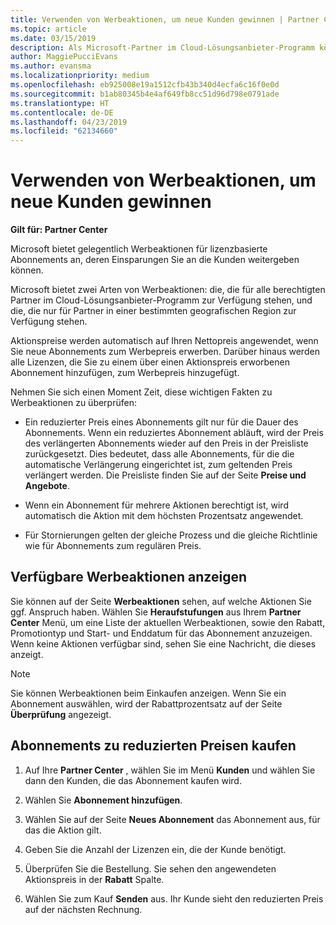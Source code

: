 ```yaml
---
title: Verwenden von Werbeaktionen, um neue Kunden gewinnen | Partner Center
ms.topic: article
ms.date: 03/15/2019
description: Als Microsoft-Partner im Cloud-Lösungsanbieter-Programm können Sie Abonnements zu Aktionspreisen erwerben und die Einsparungen an die Kunden weitergeben.
author: MaggiePucciEvans
ms.author: evansma
ms.localizationpriority: medium
ms.openlocfilehash: eb925008e19a1512cfb43b340d4ecfa6c16f0e0d
ms.sourcegitcommit: b1ab80345b4e4af649fb8cc51d96d798e0791ade
ms.translationtype: HT
ms.contentlocale: de-DE
ms.lasthandoff: 04/23/2019
ms.locfileid: "62134660"
---
```

# <a name="use-promotions-to-attract-new-customers"></a>Verwenden von Werbeaktionen, um neue Kunden gewinnen  

**Gilt für: Partner Center**

<!--[FWLink: https://go.microsoft.com/fwlink/?linkid=852469]-->

Microsoft bietet gelegentlich Werbeaktionen für lizenzbasierte Abonnements an, deren Einsparungen Sie an die Kunden weitergeben können. 

Microsoft bietet zwei Arten von Werbeaktionen: die, die für alle berechtigten Partner im Cloud-Lösungsanbieter-Programm zur Verfügung stehen, und die, die nur für Partner in einer bestimmten geografischen Region zur Verfügung stehen.

Aktionspreise werden automatisch auf Ihren Nettopreis angewendet, wenn Sie neue Abonnements zum Werbepreis erwerben. Darüber hinaus werden alle Lizenzen, die Sie zu einem über einen Aktionspreis erworbenen Abonnement hinzufügen, zum Werbepreis hinzugefügt. 

Nehmen Sie sich einen Moment Zeit, diese wichtigen Fakten zu Werbeaktionen zu überprüfen:

-   Ein reduzierter Preis eines Abonnements gilt nur für die Dauer des Abonnements. Wenn ein reduziertes Abonnement abläuft, wird der Preis des verlängerten Abonnements wieder auf den Preis in der Preisliste zurückgesetzt. Dies bedeutet, dass alle Abonnements, für die die automatische Verlängerung eingerichtet ist, zum geltenden Preis verlängert werden. Die Preisliste finden Sie auf der Seite **Preise und Angebote**. 

-   Wenn ein Abonnement für mehrere Aktionen berechtigt ist, wird automatisch die Aktion mit dem höchsten Prozentsatz angewendet.

-   Für Stornierungen gelten der gleiche Prozess und die gleiche Richtlinie wie für Abonnements zum regulären Preis.

## <a name="see-available-promotions"></a>Verfügbare Werbeaktionen anzeigen

Sie können auf der Seite **Werbeaktionen** sehen, auf welche Aktionen Sie ggf. Anspruch haben. Wählen Sie **Heraufstufungen** aus Ihrem **Partner Center** Menü, um eine Liste der aktuellen Werbeaktionen, sowie den Rabatt, Promotiontyp und Start- und Enddatum für das Abonnement anzuzeigen. Wenn keine Aktionen verfügbar sind, sehen Sie eine Nachricht, die dieses anzeigt. 

> [!NOTE]  
> Sie können Werbeaktionen beim Einkaufen anzeigen. Wenn Sie ein Abonnement auswählen, wird der Rabattprozentsatz auf der Seite **Überprüfung** angezeigt.

## <a name="purchase-subscriptions-at-promotion-prices"></a>Abonnements zu reduzierten Preisen kaufen

1. Auf Ihre **Partner Center** , wählen Sie im Menü **Kunden** und wählen Sie dann den Kunden, die das Abonnement kaufen wird. 

2. Wählen Sie **Abonnement hinzufügen**.

3. Wählen Sie auf der Seite **Neues Abonnement** das Abonnement aus, für das die Aktion gilt.

4. Geben Sie die Anzahl der Lizenzen ein, die der Kunde benötigt. 

5. Überprüfen Sie die Bestellung. Sie sehen den angewendeten Aktionspreis in der **Rabatt** Spalte.  

6.  Wählen Sie zum Kauf **Senden** aus. Ihr Kunde sieht den reduzierten Preis auf der nächsten Rechnung.  



